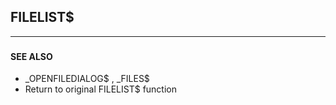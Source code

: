 ## FILELIST$
---

### 

#### SEE ALSO
* _OPENFILEDIALOG$ , _FILES$
* Return to original FILELIST$ function
